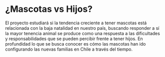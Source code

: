 # ¿Mascotas vs Hijos?

El proyecto estudiará si la tendencia creciente a tener mascotas está relacionada con la baja natalidad en nuestro país, buscando responder a sí la mayor tenencia animal se produce como una respuesta a las dificultades y responsabilidades que se pueden percibir frente a tener hijos. En profundidad lo que se busca conocer es cómo las mascotas han ido configurando las nuevas familias en Chile a través del tiempo.
